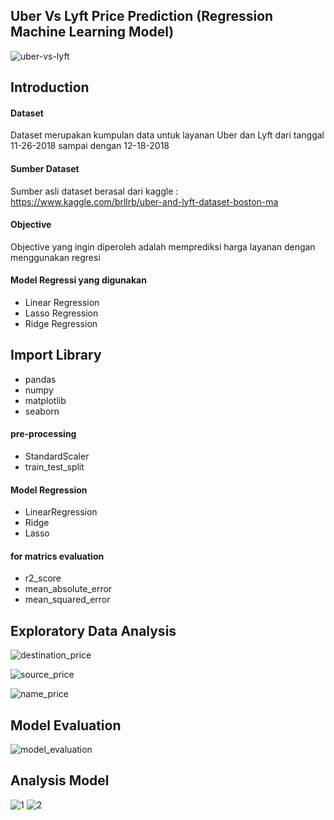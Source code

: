 ## Uber Vs Lyft Price Prediction (Regression Machine Learning Model)

![uber-vs-lyft](https://user-images.githubusercontent.com/36668856/133914879-eec65631-4a35-4024-b0fa-6c41de7a52ec.png)

## Introduction

#### Dataset
Dataset merupakan kumpulan data untuk layanan Uber dan Lyft dari tanggal 11-26-2018 sampai dengan 12-18-2018

#### Sumber Dataset
Sumber asli dataset berasal dari kaggle : https://www.kaggle.com/brllrb/uber-and-lyft-dataset-boston-ma

#### Objective
Objective yang ingin diperoleh adalah memprediksi harga layanan dengan menggunakan regresi

#### Model Regressi yang digunakan
- Linear Regression
- Lasso Regression
- Ridge Regression

## Import Library
- pandas 
- numpy 
- matplotlib
- seaborn 

#### pre-processing
- StandardScaler
- train_test_split 

#### Model Regression
- LinearRegression
-  Ridge
- Lasso

#### for matrics evaluation
- r2_score
- mean_absolute_error
- mean_squared_error

## Exploratory Data Analysis
![destination_price](https://user-images.githubusercontent.com/36668856/133916106-dae6aeef-0267-468b-8470-88bcd01e6938.png)

![source_price](https://user-images.githubusercontent.com/36668856/133916155-f06c1d6b-c462-4b2f-beea-790b16ba5425.png)

![name_price](https://user-images.githubusercontent.com/36668856/133916201-c919962d-9add-45ea-a810-8e575fde1eb3.png)

## Model Evaluation
![model_evaluation](https://user-images.githubusercontent.com/36668856/133916274-f929ad84-2890-4485-978b-1eac23f4976d.png)

## Analysis Model

![1](https://user-images.githubusercontent.com/36668856/133916381-d35474b1-19a7-4adc-b417-609e621b4f64.png)
![2](https://user-images.githubusercontent.com/36668856/133916339-2f9b8b35-cec0-4767-a844-b5bd5d82895e.png)
